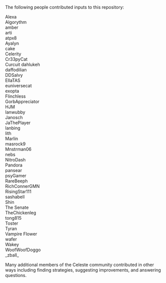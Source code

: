 The following people contributed inputs to this repository:

Alexa  
Algorythm  
amber  
arti  
atpx8  
Ayalyn  
cake  
Celerity  
Cr33pyCat  
Curcuit
dahlukeh  
daffodilian  
DDSalvy  
EllaTAS  
euniversecat  
exopta  
Flinchless  
GorbAppreciator  
HJM  
Ianwubby  
Janosch  
JaThePlayer  
lanbing  
lith  
Marlin  
masrock9   
Mnstrman06  
nebs  
NitroDash  
Pandora  
pansear  
psyGamer  
RareBeeph  
RichConnerGMN  
RisingStar111  
sashabell  
Shin  
The Senate  
TheChickenleg  
tong815  
Toster  
Tyran  
Vampire Flower  
wafer  
Wakey  
WoofWoofDoggo  
\_zball_  

Many additional members of the Celeste community contributed in other ways
including finding strategies, suggesting improvements, and answering questions.
